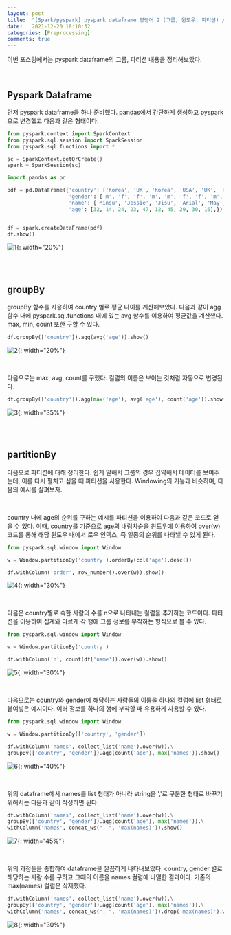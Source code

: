 ```yaml
---
layout: post
title:  "[Spark/pyspark] pyspark dataframe 명령어 2 (그룹, 윈도우, 파티션) / groupBy, agg, Window, partitionBy, over, collect_list"
date:   2021-12-20 18:10:32
categories: [Preprocessing]
comments: true
---
```


이번 포스팅에서는 pyspark dataframe의 그룹, 파티션 내용을 정리해보았다.

<br>

## Pyspark Dataframe

먼저 pyspark dataframe을 하나 준비했다. pandas에서 간단하게 생성하고 pyspark으로 변경했고 다음과 같은 형태이다.

```python
from pyspark.context import SparkContext
from pyspark.sql.session import SparkSession
from pyspark.sql.functions import *

sc = SparkContext.getOrCreate()
spark = SparkSession(sc)

import pandas as pd

pdf = pd.DataFrame({'country': ['Korea', 'UK', 'Korea', 'USA', 'UK', 'Korea', 'UK', 'Korea', 'USA', 'UK'],
                    'gender': ['m', 'f', 'f', 'm', 'm', 'f', 'f', 'm', 'm', 'm'],
                    'name': ['Minsu', 'Jessie', 'Jisu', 'Arial', 'May', 'Sumi', 'Joel', 'Dukgu', 'Cloie', 'Violet'],
                    'age': [32, 14, 24, 23, 47, 12, 45, 29, 30, 16],})


df = spark.createDataFrame(pdf)
df.show()
```

![1](/!contents_plot/2021-12-20-pyspark3-1.jpg){: width="20%"}

<br>
<br>

## groupBy

groupBy 함수를 사용하여 country 별로 평균 나이를 계산해보았다. 다음과 같이 agg 함수 내에 pyspark.sql.functions 내에 있는 avg 함수를 이용하여 평균값을 계산했다. max, min, count 또한 구할 수 있다.

```python
df.groupBy(['country']).agg(avg('age')).show()
```

![2](/!contents_plot/2021-12-20-pyspark3-2.jpg){: width="20%"}

<br>

다음으로는 max, avg, count를 구했다. 컬럼의 이름은 보이는 것처럼 자동으로 변경된다.

```python
df.groupBy(['country']).agg(max('age'), avg('age'), count('age')).show()
```

![3](/!contents_plot/2021-12-20-pyspark3-3.jpg){: width="35%"}

<br>
<br>

## partitionBy

다음으로 파티션에 대해 정리한다. 쉽게 말해서 그룹의 경우 집약해서 데이터를 보여주는데, 이를 다시 펼치고 싶을 때 파티션을 사용한다. Windowing의 기능과 비슷하며, 다음의 예시를 살펴보자.

<br>

country 내에 age의 순위를 구하는 예시를 파티션을 이용하여 다음과 같은 코드로 얻을 수 있다. 이때, country를 기준으로 age의 내림차순을 윈도우에 이용하여 over(w) 코드를 통해 해당 윈도우 내에서 로우 인덱스, 즉 일종의 순위를 나타낼 수 있게 된다.

```python
from pyspark.sql.window import Window

w = Window.partitionBy('country').orderBy(col('age').desc())

df.withColumn('order', row_number().over(w)).show()
```

![4](/!contents_plot/2021-12-20-pyspark3-4.jpg){: width="30%"}

<br>

다음은 country별로 속한 사람의 수를 n으로 나타내는 컬럼을 추가하는 코드이다. 파티션을 이용하여 집계와 다르게 각 행에 그룹 정보를 부착하는 형식으로 볼 수 있다.

```python
from pyspark.sql.window import Window

w = Window.partitionBy('country')

df.withColumn('n', count(df['name']).over(w)).show()
```

![5](/!contents_plot/2021-12-20-pyspark3-5.jpg){: width="30%"}

<br>

다음으로는 country와 gender에 해당하는 사람들의 이름을 하나의 컬럼에 list 형태로 붙여넣은 예시이다. 여러 정보를 하나의 행에 부착할 때 유용하게 사용할 수 있다.

```python
from pyspark.sql.window import Window

w = Window.partitionBy(['country', 'gender'])

df.withColumn('names', collect_list('name').over(w)).\
groupBy(['country', 'gender']).agg(count('age'), max('names')).show()
```

![6](/!contents_plot/2021-12-20-pyspark3-6.jpg){: width="40%"}

<br>

위의 dataframe에서 names를 list 형태가 아니라 string을 ','로 구분한 형태로 바꾸기 위해서는 다음과 같이 작성하면 된다.

```python
df.withColumn('names', collect_list('name').over(w)).\
groupBy(['country', 'gender']).agg(count('age'), max('names')).\
withColumn('names', concat_ws(", ", 'max(names)')).show()
```

![7](/!contents_plot/2021-12-20-pyspark3-7.jpg){: width="45%"}

<br>

위의 과정들을 종합하여 dataframe을 깔끔하게 나타내보았다. country, gender 별로 해당하는 사람 수를 구하고 그때의 이름을 names 컬럼에 나열한 결과이다. 기존의 max(names) 컬럼은 삭제했다.

```python
df.withColumn('names', collect_list('name').over(w)).\
groupBy(['country', 'gender']).agg(count('age'), max('names')).\
withColumn('names', concat_ws(", ", 'max(names)')).drop('max(names)').withColumnRenamed('count(age)', 'n').show()
```

![8](/!contents_plot/2021-12-20-pyspark3-8.jpg){: width="30%"}